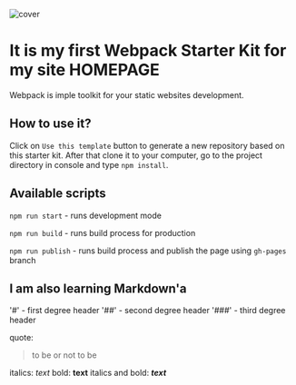 ![cover](https://cotenfrontend.pl/img/cover.png)

# It is my first Webpack Starter Kit for my site HOMEPAGE

Webpack is imple toolkit for your static websites development.

## How to use it?

Click on `Use this template` button to generate a new repository based on this starter kit. After that clone it to your computer, go to the project directory in console and type `npm install`.

## Available scripts

`npm run start` - runs development mode

`npm run build` - runs build process for production

`npm run publish` - runs build process and publish the page using `gh-pages` branch

## I am also learning Markdown'a

'#' - first degree header
'##' - second degree header
'###' - third degree header

quote:
>to be or not to be

italics:
*text*
bold:
**text**
italics and bold:
***text***

